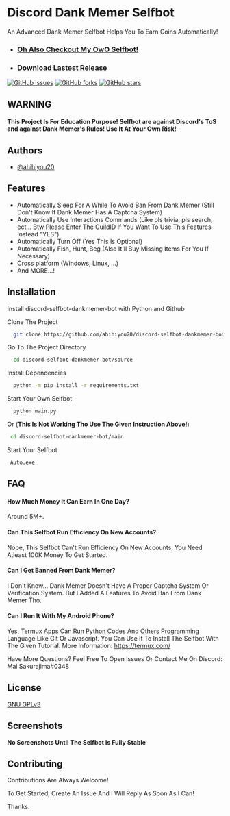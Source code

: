 
# Discord Dank Memer Selfbot

An Advanced Dank Memer Selfbot Helps You To Earn Coins Automatically!

* ### [Oh Also Checkout My OwO Selfbot!](https://github.com/ahihiyou20/discord-selfbot-owo-bot)

* ### [Download Lastest Release](https://github.com/ahihiyou20/discord-selfbot-dankmemer-bot/tags)
[![GitHub issues](https://img.shields.io/github/issues/ahihiyou20/discord-selfbot-dankmemer-bot?label=Open%20%C4%B0ssues)](https://github.com/ahihiyou20/discord-selfbot-dankmemer-bot/issues)
[![GitHub forks](https://img.shields.io/github/forks/ahihiyou20/discord-selfbot-dankmemer-bot)](https://github.com/ahihiyou20/discord-selfbot-dankmemer-bot/network)
[![GitHub stars](https://img.shields.io/github/stars/ahihiyou20/discord-selfbot-dankmemer-bot)](https://github.com/ahihiyou20/discord-selfbot-dankmemer-bot/stargazers)



## WARNING

#### This Project Is For Education Purpose! Selfbot are against Discord's ToS and against Dank Memer's Rules! Use It At Your Own Risk!


## Authors

- [@ahihiyou20](https://www.github.com/ahihiyou20)


## Features

- Automatically Sleep For A While To Avoid Ban From Dank Memer (Still Don't Know If Dank Memer Has A Captcha System)
- Automatically Use Interactions Commands (Like pls trivia, pls search, ect... Btw Please Enter The GuildID If You Want To Use This Features Instead "YES")
- Automatically Turn Off (Yes This Is Optional)
- Automatically Fish, Hunt, Beg (Also It'll Buy Missing Items For You If Necessary)
- Cross platform (Windows, Linux, ...)
- And MORE...!

## Installation

Install discord-selfbot-dankmemer-bot with Python and Github

Clone The Project

```bash
  git clone https://github.com/ahihiyou20/discord-selfbot-dankmemer-bot.git
```

Go To The Project Directory

```bash
  cd discord-selfbot-dankmemer-bot/source
```

Install Dependencies

```bash
  python -m pip install -r requirements.txt
```

Start Your Own Selfbot

```bash
  python main.py
```

Or  (**This Is Not Working Tho Use The Given Instruction Above!**)

```bash
 cd discord-selfbot-dankmemer-bot/main
```

Start Your Selfbot

```bash
 Auto.exe
```
    
## FAQ

#### How Much Money It Can Earn In One Day?

Around 5M+.

#### Can This Selfbot Run Efficiency On New Accounts?

Nope, This Selfbot Can't Run Efficiency On New Accounts. You Need Atleast 100K Money To Get Started.

#### Can I Get Banned From Dank Memer?

I Don't Know... Dank Memer Doesn't Have A Proper Captcha System Or Verification System. But I Added A Features To Avoid Ban From Dank Memer Tho.

#### Can I Run It With My Android Phone?

Yes, Termux Apps Can Run Python Codes And Others Programming Language Like Git Or Javascript. You Can Use It To Install The Selfbot With The Given Tutorial. More Information: https://termux.com/

Have More Questions? Feel Free To Open Issues Or Contact Me On Discord: Mai Sakurajima#0348 
## License

[GNU GPLv3](https://choosealicense.com/licenses/gpl-3.0/)


## Screenshots

**No Screenshots Until The Selfbot Is Fully Stable**


## Contributing

Contributions Are Always Welcome!

To Get Started, Create An Issue And I Will Reply As Soon As I Can!

Thanks.
